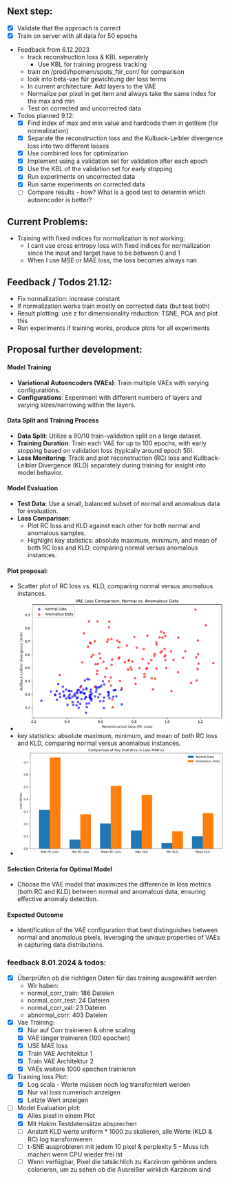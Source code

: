 ## Next step:
- [x] Validate that the approach is correct
- [x] Train on server with all data for 50 epochs
- Feedback from 6.12.2023
  - track reconstruction loss & KBL seperately
    - Use KBL for training progress tracking
  - train on /prodi/hpcmem/spots_ftir_corr/ for comparison
  - look into beta-vae für gewichtung der loss terms
  - In current architecture: Add layers to the VAE
  - Normalize per pixel in get item and always take the same index for the max and min
  - Test on corrected and uncorrected data
- Todos planned 9.12:
  - [x] Find index of max and min value and hardcode them in getitem (for normalization)
  - [x] Separate the reconstruction loss and the Kulback-Leibler divergence loss into two different losses
  - [x] Use combined loss for optimization
  - [x] Implement using a validation set for validation after each epoch
  - [x] Use the KBL of the validation set for early stopping
  - [x] Run experiments on uncorrected data
  - [x] Run same experiments on corrected data
  - [ ] Compare results - how? What is a good test to determin which autoencoder is better?

## Current Problems:
- Training with fixed indices for normalization is not working:
  - I cant use cross entropy loss with fixed indices for normalization since the input and target have to be between 0 and 1
  - When I use MSE or MAE loss, the loss becomes always nan

## Feedback / Todos 21.12: 
- Fix normalization: increase constant 
- If normalization works train mostly on corrected data (but test both)
- Result plotting: use z for dimensionality reduction: TSNE, PCA and plot this
- Run experiments if training works, produce plots for all experiments

## Proposal further development:

#### Model Training
- **Variational Autoencoders (VAEs)**: Train multiple VAEs with varying configurations.
- **Configurations**: Experiment with different numbers of layers and varying sizes/narrowing within the layers.

#### Data Split and Training Process
- **Data Split**: Utilize a 90/10 train-validation split on a large dataset.
- **Training Duration**: Train each VAE for up to 100 epochs, with early stopping based on validation loss (typically around epoch 50).
- **Loss Monitoring**: Track and plot reconstruction (RC) loss and Kullback-Leibler Divergence (KLD) separately during training for insight into model behavior.

#### Model Evaluation
- **Test Data**: Use a small, balanced subset of normal and anomalous data for evaluation.
- **Loss Comparison**:
  - Plot RC loss and KLD against each other for both normal and anomalous samples.
  - Highlight key statistics: absolute maximum, minimum, and mean of both RC loss and KLD, comparing normal versus anomalous instances.

#### Plot proposal:
- Scatter plot of RC loss vs. KLD, comparing normal versus anomalous instances.
- ![plot proposal](docs/proposal/scatter_proposal.png)
- key statistics: absolute maximum, minimum, and mean of both RC loss and KLD, comparing normal versus anomalous instances.
- ![plot proposal](docs/proposal/key_bar_chart_proposal.png)

#### Selection Criteria for Optimal Model
- Choose the VAE model that maximizes the difference in loss metrics (both RC and KLD) between normal and anomalous data, ensuring effective anomaly detection.

#### Expected Outcome
- Identification of the VAE configuration that best distinguishes between normal and anomalous pixels, leveraging the unique properties of VAEs in capturing data distributions.


### feedback 8.01.2024  & todos:
- [x] Überprüfen ob die richtigen Daten für das training ausgewählt werden
  - Wir haben:
  - normal_corr_train: 186 Dateien
  - normal_corr_test: 24 Dateien
  - normal_corr_val: 23 Dateien
  - abnormal_corr: 403 Dateien
- [x] Vae Training:
  - [x] Nur auf Corr trainieren & ohne scaling
  - [x] VAE länger trainieren (100 epochen)
  - [x] USE MAE loss
  - [x] Train VAE Architektur 1
  - [x] Train VAE Architektur 2
  - [x] VAEs weitere 1000 epochen trainieren
- [x] Training loss Plot:
  - [x] Log scala - Werte müssen noch log transformiert werden
  - [x] Nur val loss numerisch anzeigen
  - [x] Letzte Wert anzeigen
- [ ] Model Evaluation plot:
  - [x] Alles pixel in einem Plot
  - [x] Mit Hakim Testdatensätze absprechen
  - [ ] Anstatt KLD werte uniform * 1000 zu skalieren, alle Werte (KLD & RC) log transformieren
  - [ ] t-SNE ausprobieren mit jedem 10 pixel & perplexity 5 - Muss ich machen wenn CPU wieder frei ist
  - [ ] Wenn verfügbar, Pixel die tatsächlich zu Karzinom gehören anders colorieren, um zu sehen ob die Ausreißer wirklich Karzinom sind
